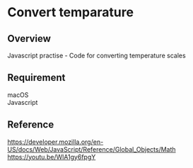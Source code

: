 # Convert temparature

## Overview

Javascript practise - Code for converting temperature scales

## Requirement

macOS<br>
Javascript

## Reference

https://developer.mozilla.org/en-US/docs/Web/JavaScript/Reference/Global_Objects/Math<br>
https://youtu.be/WlA1gy6fpgY
